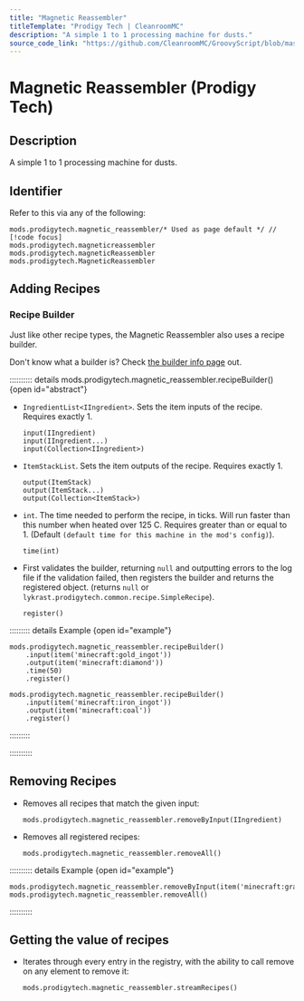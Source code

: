 ```yaml
---
title: "Magnetic Reassembler"
titleTemplate: "Prodigy Tech | CleanroomMC"
description: "A simple 1 to 1 processing machine for dusts."
source_code_link: "https://github.com/CleanroomMC/GroovyScript/blob/master/src/main/java/com/cleanroommc/groovyscript/compat/mods/prodigytech/SimpleRecipeHandler.java"
---
```


# Magnetic Reassembler (Prodigy Tech)

## Description

A simple 1 to 1 processing machine for dusts.

## Identifier

Refer to this via any of the following:

```groovy:no-line-numbers {1}
mods.prodigytech.magnetic_reassembler/* Used as page default */ // [!code focus]
mods.prodigytech.magneticreassembler
mods.prodigytech.magneticReassembler
mods.prodigytech.MagneticReassembler
```


## Adding Recipes

### Recipe Builder

Just like other recipe types, the Magnetic Reassembler also uses a recipe builder.

Don't know what a builder is? Check [the builder info page](../../getting_started/builder.md) out.

:::::::::: details mods.prodigytech.magnetic_reassembler.recipeBuilder() {open id="abstract"}
- `IngredientList<IIngredient>`. Sets the item inputs of the recipe. Requires exactly 1.

    ```groovy:no-line-numbers
    input(IIngredient)
    input(IIngredient...)
    input(Collection<IIngredient>)
    ```

- `ItemStackList`. Sets the item outputs of the recipe. Requires exactly 1.

    ```groovy:no-line-numbers
    output(ItemStack)
    output(ItemStack...)
    output(Collection<ItemStack>)
    ```

- `int`. The time needed to perform the recipe, in ticks. Will run faster than this number when heated over 125 C. Requires greater than or equal to 1. (Default `(default time for this machine in the mod's config)`).

    ```groovy:no-line-numbers
    time(int)
    ```

- First validates the builder, returning `null` and outputting errors to the log file if the validation failed, then registers the builder and returns the registered object. (returns `null` or `lykrast.prodigytech.common.recipe.SimpleRecipe`).

    ```groovy:no-line-numbers
    register()
    ```

::::::::: details Example {open id="example"}
```groovy:no-line-numbers
mods.prodigytech.magnetic_reassembler.recipeBuilder()
    .input(item('minecraft:gold_ingot'))
    .output(item('minecraft:diamond'))
    .time(50)
    .register()

mods.prodigytech.magnetic_reassembler.recipeBuilder()
    .input(item('minecraft:iron_ingot'))
    .output(item('minecraft:coal'))
    .register()
```

:::::::::

::::::::::

## Removing Recipes

- Removes all recipes that match the given input:

    ```groovy:no-line-numbers
    mods.prodigytech.magnetic_reassembler.removeByInput(IIngredient)
    ```

- Removes all registered recipes:

    ```groovy:no-line-numbers
    mods.prodigytech.magnetic_reassembler.removeAll()
    ```

:::::::::: details Example {open id="example"}
```groovy:no-line-numbers
mods.prodigytech.magnetic_reassembler.removeByInput(item('minecraft:gravel'))
mods.prodigytech.magnetic_reassembler.removeAll()
```

::::::::::

## Getting the value of recipes

- Iterates through every entry in the registry, with the ability to call remove on any element to remove it:

    ```groovy:no-line-numbers
    mods.prodigytech.magnetic_reassembler.streamRecipes()
    ```

